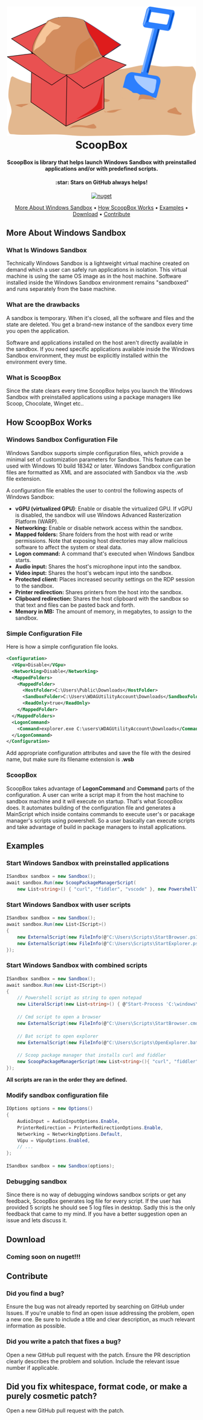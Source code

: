 <h1 align="center">
  <br>
  <img width="500" alt="scoopBoxLogo" src="assets/Logo.png">
  <br>
  ScoopBox
  <br>
</h1>

<h4 align="center">ScoopBox is library that helps launch Windows Sandbox with preinstalled applications and/or with predefined scripts.</h4>
<h4 align="center">:star: Stars on GitHub always helps!</h4>

<p align="center">
  <a href="">
    <img src="https://img.shields.io/badge/nuget-scoopbox-green" alt="nuget">
  </a>
</p>

<p align="center">
  <a href="#more-about-windows-sandbox">More About Windows Sandbox</a> •
  <a href="#how-scoopbox-works">How ScoopBox Works</a> •
  <a href="#examples">Examples</a> •
  <a href="#download">Download</a> •
  <a href="#contribute">Contribute</a>
</p>

## More About Windows Sandbox

### What Is Windows Sandbox
Technically Windows Sandbox is a lightweight virtual machine created on demand which a user can safely run applications in isolation. This virtual machine is using the same OS image as in the host machine. Software installed inside the Windows Sandbox environment remains "sandboxed" and runs separately from the base machine.

### What are the drawbacks
A sandbox is temporary. When it's closed, all the software and files and the state are deleted. You get a brand-new instance of the sandbox every time you open the application.

Software and applications installed on the host aren't directly available in the sandbox. If you need specific applications available inside the Windows Sandbox environment, they must be explicitly installed within the environment every time.

### What is ScoopBox
Since the state clears every time ScoopBox helps you launch the Windows Sandbox with preinstalled applications using a package managers like Scoop, Chocolate, Winget etc..

## How ScoopBox Works

### Windows Sandbox Configuration File
Windows Sandbox supports simple configuration files, which provide a minimal set of customization parameters for Sandbox. This feature can be used with Windows 10 build 18342 or later. Windows Sandbox configuration files are formatted as XML and are associated with Sandbox via the .wsb file extension.

A configuration file enables the user to control the following aspects of Windows Sandbox:

* **vGPU (virtualized GPU)**: Enable or disable the virtualized GPU. If vGPU is disabled, the sandbox will use Windows Advanced Rasterization Platform (WARP).
* **Networking:** Enable or disable network access within the sandbox.
* **Mapped folders:** Share folders from the host with read or write permissions. Note that exposing host directories may allow malicious software to affect the system or steal data.
* **Logon command:** A command that's executed when Windows Sandbox starts.
* **Audio input:** Shares the host's microphone input into the sandbox.
* **Video input:** Shares the host's webcam input into the sandbox.
* **Protected client:** Places increased security settings on the RDP session to the sandbox.
* **Printer redirection:** Shares printers from the host into the sandbox.
* **Clipboard redirection:** Shares the host clipboard with the sandbox so that text and files can be pasted back and forth.
* **Memory in MB:** The amount of memory, in megabytes, to assign to the sandbox.

### Simple Configuration File
Here is how a simple configuration file looks.
```xml 
<Configuration>
  <VGpu>Disable</VGpu>
  <Networking>Disable</Networking>
  <MappedFolders>
    <MappedFolder>
      <HostFolder>C:\Users\Public\Downloads</HostFolder>
      <SandboxFolder>C:\Users\WDAGUtilityAccount\Downloads</SandboxFolder>
      <ReadOnly>true</ReadOnly>
    </MappedFolder>
  </MappedFolders>
  <LogonCommand>
    <Command>explorer.exe C:\users\WDAGUtilityAccount\Downloads</Command>
  </LogonCommand>
</Configuration>
```
Add appropriate configuration attributes and save the file with the desired name, but make sure its filename extension is **.wsb**

### ScoopBox
ScoopBox takes advantage of **LogonCommand** and **Command** parts of the configuration. A user can write a script map it from the host machine to sandbox machine and it will execute on startup.
That's what ScoopBox does. It automates building of the configuration file and generates a MainScript which inside contains commands to execute user's or pacakage manager's scripts using powershell. So a user basically can execute scripts and take advantage of build in package managers to install applications.

## Examples

### Start Windows Sandbox with preinstalled applications

```csharp
ISandbox sandbox = new Sandbox();
await sandbox.Run(new ScoopPackageManagerScript(
    new List<string>() { "curl", "fiddler", "vscode" }, new PowershellTranslator()));
```

### Start Windows Sandbox with user scripts

```csharp
ISandbox sandbox = new Sandbox();
await sandbox.Run(new List<IScript>()
{
    new ExternalScript(new FileInfo(@"C:\Users\Scripts\StartBrowser.ps1"), new PowershellTranslator()),
    new ExternalScript(new FileInfo(@"C:\Users\Scripts\StartExplorer.ps1"), new PowershellTranslator()),
});
```
### Start Windows Sandbox with combined scripts

```csharp
ISandbox sandbox = new Sandbox();
await sandbox.Run(new List<IScript>()
{
    // Powershell script as string to open notepad
    new LiteralScript(new List<string>() { @"Start-Process 'C:\windows\system32\notepad.exe'" }, new PowershellTranslator()),

    // Cmd script to open a browser
    new ExternalScript(new FileInfo(@"C:\Users\Scripts\StartBrowser.cmd"), new CmdTranslator()),

    // Bat script to open explorer
    new ExternalScript(new FileInfo(@"C:\Users\Scripts\OpenExplorer.bat"), new BatTranslator()),

    // Scoop package manager that installs curl and fiddler
    new ScoopPackageManagerScript(new List<string>(){ "curl", "fiddler" }),
});
```
**All scripts are ran in the order they are defined.**

### Modify sandbox configuration file

```csharp
IOptions options = new Options()
{
    AudioInput = AudioInputOptions.Enable,
    PrinterRedirection = PrinterRedirectionOptions.Enable,
    Networking = NetworkingOptions.Default,
    VGpu = VGpuOptions.Enabled,
    // ...
};

ISandbox sandbox = new Sandbox(options);
```
### Debugging sandbox

Since there is no way of debugging windows sandbox scripts or get any feedback, ScoopBox generates log file for every script. If the user has provided 5 scripts he should see 5 log files in desktop. Sadly this is the only feedback that came to my mind. If you have a better suggestion open an issue and lets discuss it.

## Download

### Coming soon on nuget!!!

## Contribute

### Did you find a bug?

Ensure the bug was not already reported by searching on GitHub under Issues.
If you're unable to find an open issue addressing the problem, open a new one. Be sure to include a title and clear description, as much relevant information as possible.

### Did you write a patch that fixes a bug?

Open a new GitHub pull request with the patch.
Ensure the PR description clearly describes the problem and solution. Include the relevant issue number if applicable.

## Did you fix whitespace, format code, or make a purely cosmetic patch?
Open a new GitHub pull request with the patch.
